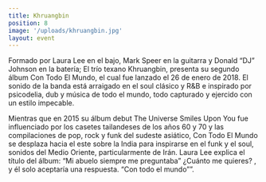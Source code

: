 ```yaml
---
title: Khruangbin
position: 8
image: '/uploads/khruangbin.jpg'
layout: event
---
```


Formado por Laura Lee en el bajo, Mark Speer en la guitarra y Donald “DJ” Johnson en la batería; El trío texano Khruangbin, presenta su segundo álbum Con Todo El Mundo, el cual fue lanzado el 26 de enero de 2018. El sonido de la banda está arraigado en el soul clásico y R&B e inspirado por psicodelia, dub y música de todo el mundo, todo capturado y ejercido con un estilo impecable.

Mientras que en 2015 su álbum debut The Universe Smiles Upon You fue influenciado por los casetes tailandeses de los años 60 y 70 y las compilaciones de pop, rock y funk del sudeste asiático, Con Todo El Mundo se desplaza hacia el este sobre la India para inspirarse en el funk y el soul, sonidos del Medio Oriente, particularmente de Irán. Laura Lee explica el título del álbum: “Mi abuelo siempre me preguntaba” ¿Cuánto me quieres? , y él solo aceptaría una respuesta. “Con todo el mundo””.
